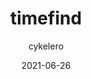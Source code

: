 ---
author: cykelero
date: 2021-06-26
permalink: false
tags:
  - packages
  - history
target_url: https://www.npmjs.com/package/timefind
title: timefind
---